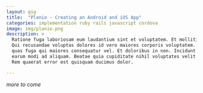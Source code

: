 ```yaml
---
layout: gig
title:  "Planio - Creating an Android and iOS App"
categories: implementation ruby rails javascript cordova
image: img/planio.png
description: >
  Ratione fuga laboriosam eum laudantium sint et voluptatem. Et mollitia ad qui.
  Qui recusandae voluptas dolores id vero maiores corporis voluptatem. Et omnis
  quas fuga qui maiores consequatur vel. Et doloribus in non. Incidunt sed et
  earum modi ad aliquam. Beatae quia cupiditate nihil voluptates velit eveniet.
  Rem quaerat error est quisquam ducimus dolor.

---
```


_more to come_
